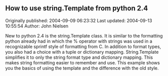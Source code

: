 ## How to use string.Template from python 2.4

Originally published: 2004-09-09 06:23:32
Last updated: 2004-09-13 10:55:54
Author: John Nielsen

New to python 2.4 is the string.Template class. It is similar to the formatting python already had in which the % operator with strings was used in a recognizable sprintf style of formatting from C. In addition to format types, you also had a choice with a tuple or dictionary mapping.  String.Template simplifies it to only the string format type and dictionary mapping. This makes string formatting easier to remember and use. This example shows you the basics of using the template and the difference with the old style.